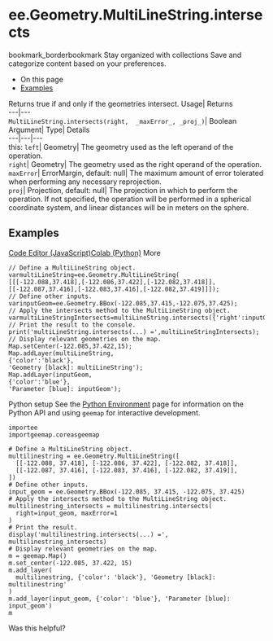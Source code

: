  
#  ee.Geometry.MultiLineString.intersects
bookmark_borderbookmark Stay organized with collections  Save and categorize content based on your preferences.
  * On this page
  * [Examples](https://developers.google.com/earth-engine/apidocs/ee-geometry-multilinestring-intersects#examples)


Returns true if and only if the geometries intersect. 
Usage| Returns  
---|---  
`MultiLineString.intersects(right,  _maxError_, _proj_)`| Boolean  
Argument| Type| Details  
---|---|---  
this: `left`| Geometry| The geometry used as the left operand of the operation.  
`right`| Geometry| The geometry used as the right operand of the operation.  
`maxError`| ErrorMargin, default: null| The maximum amount of error tolerated when performing any necessary reprojection.  
`proj`| Projection, default: null| The projection in which to perform the operation. If not specified, the operation will be performed in a spherical coordinate system, and linear distances will be in meters on the sphere.  
## Examples
[Code Editor (JavaScript)](https://developers.google.com/earth-engine/apidocs/ee-geometry-multilinestring-intersects#code-editor-javascript-sample)[Colab (Python)](https://developers.google.com/earth-engine/apidocs/ee-geometry-multilinestring-intersects#colab-python-sample) More
```
// Define a MultiLineString object.
varmultiLineString=ee.Geometry.MultiLineString(
[[[-122.088,37.418],[-122.086,37.422],[-122.082,37.418]],
[[-122.087,37.416],[-122.083,37.416],[-122.082,37.419]]]);
// Define other inputs.
varinputGeom=ee.Geometry.BBox(-122.085,37.415,-122.075,37.425);
// Apply the intersects method to the MultiLineString object.
varmultiLineStringIntersects=multiLineString.intersects({'right':inputGeom,'maxError':1});
// Print the result to the console.
print('multiLineString.intersects(...) =',multiLineStringIntersects);
// Display relevant geometries on the map.
Map.setCenter(-122.085,37.422,15);
Map.addLayer(multiLineString,
{'color':'black'},
'Geometry [black]: multiLineString');
Map.addLayer(inputGeom,
{'color':'blue'},
'Parameter [blue]: inputGeom');
```
Python setup
See the [ Python Environment](https://developers.google.com/earth-engine/guides/python_install) page for information on the Python API and using `geemap` for interactive development.
```
importee
importgeemap.coreasgeemap
```
```
# Define a MultiLineString object.
multilinestring = ee.Geometry.MultiLineString([
  [[-122.088, 37.418], [-122.086, 37.422], [-122.082, 37.418]],
  [[-122.087, 37.416], [-122.083, 37.416], [-122.082, 37.419]],
])
# Define other inputs.
input_geom = ee.Geometry.BBox(-122.085, 37.415, -122.075, 37.425)
# Apply the intersects method to the MultiLineString object.
multilinestring_intersects = multilinestring.intersects(
  right=input_geom, maxError=1
)
# Print the result.
display('multilinestring.intersects(...) =', multilinestring_intersects)
# Display relevant geometries on the map.
m = geemap.Map()
m.set_center(-122.085, 37.422, 15)
m.add_layer(
  multilinestring, {'color': 'black'}, 'Geometry [black]: multilinestring'
)
m.add_layer(input_geom, {'color': 'blue'}, 'Parameter [blue]: input_geom')
m
```

Was this helpful?
